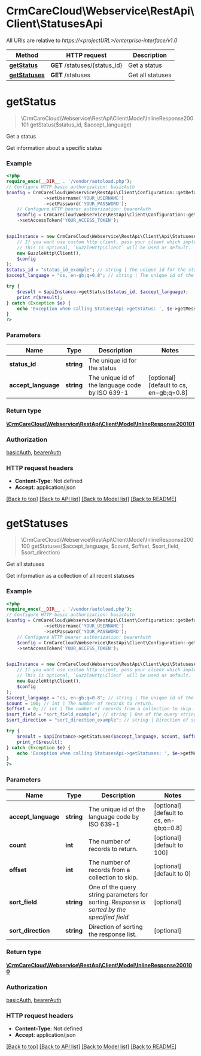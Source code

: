 # CrmCareCloud\Webservice\RestApi\Client\StatusesApi

All URIs are relative to *https://&lt;projectURL&gt;/enterprise-interface/v1.0*

Method | HTTP request | Description
------------- | ------------- | -------------
[**getStatus**](StatusesApi.md#getstatus) | **GET** /statuses/{status_id} | Get a status
[**getStatuses**](StatusesApi.md#getstatuses) | **GET** /statuses | Get all statuses

# **getStatus**
> \CrmCareCloud\Webservice\RestApi\Client\Model\InlineResponse200101 getStatus($status_id, $accept_language)

Get a status

Get information about a specific status

### Example
```php
<?php
require_once(__DIR__ . '/vendor/autoload.php');
// Configure HTTP basic authorization: basicAuth
$config = CrmCareCloud\Webservice\RestApi\Client\Configuration::getDefaultConfiguration()
              ->setUsername('YOUR_USERNAME')
              ->setPassword('YOUR_PASSWORD');
    // Configure HTTP bearer authorization: bearerAuth
    $config = CrmCareCloud\Webservice\RestApi\Client\Configuration::getDefaultConfiguration()
    ->setAccessToken('YOUR_ACCESS_TOKEN');


$apiInstance = new CrmCareCloud\Webservice\RestApi\Client\Api\StatusesApi(
    // If you want use custom http client, pass your client which implements `GuzzleHttp\ClientInterface`.
    // This is optional, `GuzzleHttp\Client` will be used as default.
    new GuzzleHttp\Client(),
    $config
);
$status_id = "status_id_example"; // string | The unique id for the status
$accept_language = "cs, en-gb;q=0.8"; // string | The unique id of the language code by ISO 639-1

try {
    $result = $apiInstance->getStatus($status_id, $accept_language);
    print_r($result);
} catch (Exception $e) {
    echo 'Exception when calling StatusesApi->getStatus: ', $e->getMessage(), PHP_EOL;
}
?>
```

### Parameters

Name | Type | Description  | Notes
------------- | ------------- | ------------- | -------------
 **status_id** | **string**| The unique id for the status |
 **accept_language** | **string**| The unique id of the language code by ISO 639-1 | [optional] [default to cs, en-gb;q&#x3D;0.8]

### Return type

[**\CrmCareCloud\Webservice\RestApi\Client\Model\InlineResponse200101**](../Model/InlineResponse200101.md)

### Authorization

[basicAuth](../../README.md#basicAuth), [bearerAuth](../../README.md#bearerAuth)

### HTTP request headers

 - **Content-Type**: Not defined
 - **Accept**: application/json

[[Back to top]](#) [[Back to API list]](../../README.md#documentation-for-api-endpoints) [[Back to Model list]](../../README.md#documentation-for-models) [[Back to README]](../../README.md)

# **getStatuses**
> \CrmCareCloud\Webservice\RestApi\Client\Model\InlineResponse200100 getStatuses($accept_language, $count, $offset, $sort_field, $sort_direction)

Get all statuses

Get information as a collection of all recent statuses

### Example
```php
<?php
require_once(__DIR__ . '/vendor/autoload.php');
// Configure HTTP basic authorization: basicAuth
$config = CrmCareCloud\Webservice\RestApi\Client\Configuration::getDefaultConfiguration()
              ->setUsername('YOUR_USERNAME')
              ->setPassword('YOUR_PASSWORD');
    // Configure HTTP bearer authorization: bearerAuth
    $config = CrmCareCloud\Webservice\RestApi\Client\Configuration::getDefaultConfiguration()
    ->setAccessToken('YOUR_ACCESS_TOKEN');


$apiInstance = new CrmCareCloud\Webservice\RestApi\Client\Api\StatusesApi(
    // If you want use custom http client, pass your client which implements `GuzzleHttp\ClientInterface`.
    // This is optional, `GuzzleHttp\Client` will be used as default.
    new GuzzleHttp\Client(),
    $config
);
$accept_language = "cs, en-gb;q=0.8"; // string | The unique id of the language code by ISO 639-1
$count = 100; // int | The number of records to return.
$offset = 0; // int | The number of records from a collection to skip.
$sort_field = "sort_field_example"; // string | One of the query string parameters for sorting. *Response is sorted by the specified field.*
$sort_direction = "sort_direction_example"; // string | Direction of sorting the response list.

try {
    $result = $apiInstance->getStatuses($accept_language, $count, $offset, $sort_field, $sort_direction);
    print_r($result);
} catch (Exception $e) {
    echo 'Exception when calling StatusesApi->getStatuses: ', $e->getMessage(), PHP_EOL;
}
?>
```

### Parameters

Name | Type | Description  | Notes
------------- | ------------- | ------------- | -------------
 **accept_language** | **string**| The unique id of the language code by ISO 639-1 | [optional] [default to cs, en-gb;q&#x3D;0.8]
 **count** | **int**| The number of records to return. | [optional] [default to 100]
 **offset** | **int**| The number of records from a collection to skip. | [optional] [default to 0]
 **sort_field** | **string**| One of the query string parameters for sorting. *Response is sorted by the specified field.* | [optional]
 **sort_direction** | **string**| Direction of sorting the response list. | [optional]

### Return type

[**\CrmCareCloud\Webservice\RestApi\Client\Model\InlineResponse200100**](../Model/InlineResponse200100.md)

### Authorization

[basicAuth](../../README.md#basicAuth), [bearerAuth](../../README.md#bearerAuth)

### HTTP request headers

 - **Content-Type**: Not defined
 - **Accept**: application/json

[[Back to top]](#) [[Back to API list]](../../README.md#documentation-for-api-endpoints) [[Back to Model list]](../../README.md#documentation-for-models) [[Back to README]](../../README.md)

